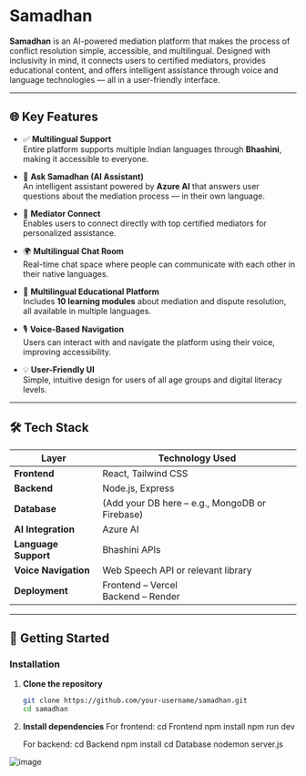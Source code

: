 # Samadhan

**Samadhan** is an AI-powered mediation platform that makes the process of conflict resolution simple, accessible, and multilingual. Designed with inclusivity in mind, it connects users to certified mediators, provides educational content, and offers intelligent assistance through voice and language technologies — all in a user-friendly interface.

---

## 🌐 Key Features

- ✅ **Multilingual Support**  
  Entire platform supports multiple Indian languages through **Bhashini**, making it accessible to everyone.

- 💬 **Ask Samadhan (AI Assistant)**  
  An intelligent assistant powered by **Azure AI** that answers user questions about the mediation process — in their own language.

- 🤝 **Mediator Connect**  
  Enables users to connect directly with top certified mediators for personalized assistance.

- 🌍 **Multilingual Chat Room**  
  Real-time chat space where people can communicate with each other in their native languages.

- 📘 **Multilingual Educational Platform**  
  Includes **10 learning modules** about mediation and dispute resolution, all available in multiple languages.

- 🎙️ **Voice-Based Navigation**  
  Users can interact with and navigate the platform using their voice, improving accessibility.

- 💡 **User-Friendly UI**  
  Simple, intuitive design for users of all age groups and digital literacy levels.

---

## 🛠️ Tech Stack

| Layer            | Technology Used               |
|------------------|-------------------------------|
| **Frontend**     | React, Tailwind CSS           |
| **Backend**      | Node.js, Express              |
| **Database**     | (Add your DB here – e.g., MongoDB or Firebase) |
| **AI Integration** | Azure AI                    |
| **Language Support** | Bhashini APIs              |
| **Voice Navigation** | Web Speech API or relevant library |
| **Deployment**   | Frontend – Vercel<br>Backend – Render |

---

## 🚀 Getting Started

### Installation

1. **Clone the repository**
   ```bash
   git clone https://github.com/your-username/samadhan.git
   cd samadhan

2. **Install dependencies**
   For frontend:
    cd Frontend
    npm install
     npm run dev

   For backend:
    cd Backend
     npm install
   cd Database
     nodemon server.js

![image](https://github.com/user-attachments/assets/5dd97860-01c3-4754-a1eb-b91035feb18d)

   
